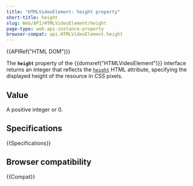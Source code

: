 ```yaml
---
title: "HTMLVideoElement: height property"
short-title: height
slug: Web/API/HTMLVideoElement/height
page-type: web-api-instance-property
browser-compat: api.HTMLVideoElement.height
---
```


{{APIRef("HTML DOM")}}

The **`height`** property of the {{domxref("HTMLVideoElement")}} interface returns an integer that reflects the [`height`](/en-US/docs/Web/HTML/Element/video#height) HTML attribute, specifying the displayed height of the resource in CSS pixels.

## Value

A positive integer or 0.

## Specifications

{{Specifications}}

## Browser compatibility

{{Compat}}
